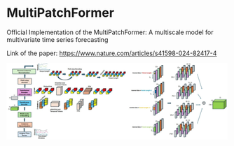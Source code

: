# MultiPatchFormer
Official Implementation of the MultiPatchFormer: A multiscale model for multivariate time series forecasting

Link of the paper:
https://www.nature.com/articles/s41598-024-82417-4


![Alt text](41598_2024_82417_Fig2_HTML.webp)
